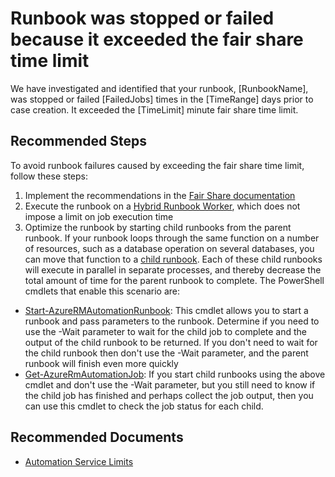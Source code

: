 ﻿<properties
pageTitle="Runbook was stopped because it exceeded the fair share time limit"
description="Runbook was stopped because it exceeded the fair share time limit"
infoBubbleText="A stopped runbook was found that exceeded the fair share time limit. See details on the right."
service="microsoft.automation"
resource="runbooks"
authors="stevechi,csand-msft"
ms.author="stevechi"
displayOrder=""
articleId="fair-share-time-limit-d99142cd-50b0-43af-acec-db23da3f4cbf"
diagnosticScenario="AARunbookFailedInsights"
selfHelpType="diagnostics"
supportTopicIds="32635012,32599853,32599860,32599908,32615224"
resourceTags="windows"
productPesIds="15607"
cloudEnvironments="public, Fairfax"
	ownershipId="Compute_Automation"
/>

# Runbook was stopped or failed because it exceeded the fair share time limit

<!--issueDescription-->
We have investigated and identified that your runbook, <!--$RunbookName-->[RunbookName]<!--/$RunbookName-->, was stopped or failed <!--$FailedJobs-->[FailedJobs]<!--/$FailedJobs--> times in the <!--$TimeRange-->[TimeRange]<!--/$TimeRange--> days prior to case creation. It exceeded the <!--$TimeLimit-->[TimeLimit]<!--/$TimeLimit--> minute fair share time limit.
<!--/issueDescription-->


## **Recommended Steps**

To avoid runbook failures caused by exceeding the fair share time limit, follow these steps: 

1. Implement the recommendations in the [Fair Share documentation](https://docs.microsoft.com/azure/automation/automation-runbook-execution#fair-share)
2. Execute the runbook on a [Hybrid Runbook Worker](https://docs.microsoft.com/azure/automation/automation-hybrid-runbook-worker), which does not impose a limit on job execution time
3. Optimize the runbook by starting child runbooks from the parent runbook. If your runbook loops through the same function on a number of resources, such as a database operation on several databases, you can move that function to a [child runbook](https://docs.microsoft.com/azure/automation/automation-child-runbooks#starting-a-child-runbook-using-cmdlet). Each of these child runbooks will execute in parallel in separate processes, and thereby decrease the total amount of time for the parent runbook to complete. The PowerShell cmdlets that enable this scenario are:

  - [Start-AzureRMAutomationRunbook](https://docs.microsoft.com/powershell/module/azurerm.automation/start-azurermautomationrunbook): This cmdlet allows you to start a runbook and pass parameters to the runbook.  Determine if you need to use the -Wait parameter to wait for the child job to complete and the output of the child runbook to be returned.  If you don't need to wait for the child runbook then don't use the -Wait parameter, and the parent runbook will finish even more quickly
  - [Get-AzureRmAutomationJob](https://docs.microsoft.com/powershell/module/azurerm.automation/Get-AzureRmAutomationJob): If you start child runbooks using the above cmdlet and don't use the -Wait parameter, but you still need to know if the child job has finished and perhaps collect the job output, then you can use this cmdlet to check the job status for each child.

## **Recommended Documents**

- [Automation Service Limits](https://docs.microsoft.com/azure/azure-subscription-service-limits#automation-limits)
